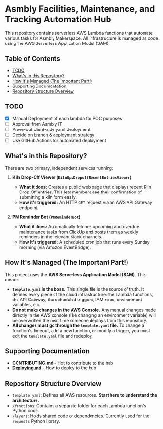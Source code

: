# Asmbly Facilities, Maintenance, and Tracking Automation Hub

This repository contains serverless AWS Lambda functions that automate various tasks for Asmbly Makerspace. All infrastructure is managed as code using the AWS Serverless Application Model (SAM).

## Table of Contents
- [TODO](#todo)
- [What's in this Repository?](#whats-in-this-repository)
- [How It's Managed (The Important Part!)](#how-its-managed-the-important-part)
- [Supporting Documentation](#supporting-documentation)
- [Repository Structure Overview](#repository-structure-overview)

## TODO

- [x] Manual Deployment of each lambda for POC purposes
- [ ] Approval from Asmbly IT
- [ ] Prove-out client-side yaml deployment
- [ ] Decide on [branch & deployment strategy](Branching%20Strategy.md)
- [ ] Use GitHub Actions for automated deployment

## What's in this Repository?

There are two primary, independent services running:

1.  **Kiln Drop-Off Viewer (`KilnOpsDropoffRecentEntriesViewer`)**
    * **What it does:** Creates a public web page that displays recent Kiln Drop Off entries. This lets members see their confirmation of submitting a kiln form easily.
    * **How it's triggered:** An HTTP `GET` request via an AWS API Gateway endpoint.

2.  **PM Reminder Bot (`PMReminderBot`)**
    * **What it does:** Automatically fetches upcoming and overdue maintenance tasks from ClickUp and posts them as weekly reminders in the relevant Slack channels.
    * **How it's triggered:** A scheduled cron job that runs every Sunday morning (via Amazon EventBridge).

## How It's Managed (The Important Part!)

This project uses the **AWS Serverless Application Model (SAM)**. This means:

* **`template.yaml` is the boss.** This single file is the source of truth. It defines every piece of the cloud infrastructure: the Lambda functions, the API Gateway, the scheduled triggers, IAM roles, environment variables, etc.
* **Do not make changes in the AWS Console.** Any manual changes made directly in the AWS console (like changing an environment variable) will be overwritten the next time someone deploys from this repository.
* **All changes must go through the `template.yaml` file.** To change a function's timeout, add a new function, or modify a trigger, you must edit the `template.yaml` file and redeploy.

## Supporting Documentation

- [**CONTRIBUTING.md**](CONTRIBUTING.md) - Hot to contribute to the hub
- [**Deploying.md**](Deploying.md) - How to deploy to the hub

## Repository Structure Overview

* `template.yaml`: Defines all AWS resources. **Start here to understand the architecture.**
* `/functions`: Contains a separate folder for each Lambda function's Python code.
* `/layers`: Holds shared code or dependencies. Currently used for the `requests` Python library.





